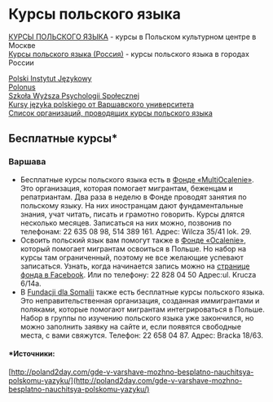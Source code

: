 # Курсы польского языка

[КУРСЫ ПОЛЬСКОГО ЯЗЫКА](http://kulturapolshi.ru/stat.php?page=kursi) - курсы в Польском культурном центре в Москве  
[Курсы польского языка (Россия)](http://www.moskwa.msz.gov.pl/ru/consular_information/kursy_polskogo_yazyka/) -  курсы польского языка в городах России  

[Polski Instytut Językowy](http://www.instytutjezykowy.pl/pl/)  
[Polonus](http://polonus.pwz.org.pl/)  
[Szkoła Wyższa Psychologii Społecznej](http://www.swps.polfirms.pl/)  
[Kursy języka polskiego от Варшавского университета](http://polonicum.uw.edu.pl/kursy-jezyka-polskiego)  
[Список организаций, проводящих курсы польского языка](http://www.info-migrator.pl/ru/%D0%BF%D0%BE%D0%BB%D1%8C%D1%81%D0%BA%D0%B8%D0%B9-%D1%8F%D0%B7%D1%8B%D0%BA/589-%D0%BA%D1%83%D1%80%D1%81-%D0%BF%D0%BE%D0%BB%D1%8C%D1%81%D0%BA%D0%BE%D0%B3%D0%BE-%D1%8F%D0%B7%D1%8B%D0%BA%D0%B0)  

## Бесплатные курсы*

### Варшава

* Бесплатные курсы польского языка есть в [Фонде «MultiOcalenie»](http://multiocalenie.org.pl/). Это организация, которая помогает мигрантам, беженцам и репатриантам. Два раза в неделю в Фонде проводят занятия по польскому языку. На них иностранцам дают фундаментальные знания, учат читать, писать и грамотно говорить. Курсы длятся несколько месяцев. Записаться на них можно, позвонив по телефонам: 22 635 08 98, 514 389 161. Адрес: Wilcza 35/41 lok. 29.
* Освоить польский язык вам помогут также в [Фонде «Ocalenie»](http://ocalenie.org.pl/), который помогает мигрантам освоиться в Польше. Но набор на курсы там ограниченный, поэтому не все желающие успевают записаться. Узнать, когда начинается запись можно на [странице фонда в Facebook](https://www.facebook.com/FundacjaOcalenie/). Или по телефону: 22 828 04 50 Адрес:ul. Krucza 6/14a.
* В [Fundacji dla Somalii](http://fds.org.pl/kursy-polskiego/) также есть бесплатные курсы польского языка. Это неправительственная организация, созданная иммигрантами и поляками, которые помогают мигрантам интегрироваться в Польше. Набор в группы по изучению польского языка уже закончился, но можно заполнить заявку на сайте и, если появятся свободные места, с вами свяжутся. Телефон: 22 658 04 87. Адрес: Bracka 18/63.

#### *Источники:

[http://poland2day.com/gde-v-varshave-mozhno-besplatno-nauchitsya-polskomu-yazyku/](http://poland2day.com/gde-v-varshave-mozhno-besplatno-nauchitsya-polskomu-yazyku/)